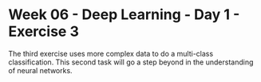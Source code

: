 # Week 06 - Deep Learning - Day 1 - Exercise 3

The third exercise uses more complex data to do a multi-class classification. This second task will go a step beyond in the understanding of neural networks.
